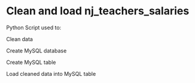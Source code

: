 # Clean and load nj_teachers_salaries

Python Script used to:

Clean data

Create MySQL database

Create MySQL table 

Load cleaned data into MySQL table
